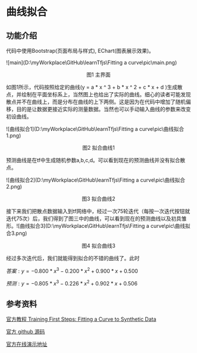 # 曲线拟合

## 功能介绍

代码中使用Bootstrap(页面布局与样式), EChart(图表展示效果)。


![main](D:\myWorkplace\GitHub\learnTfjs\Fitting a curve\pic\main.png)

<center>图1 主界面</center>

如图1所示，代码按照给定的曲线(y = a * x ^ 3 + b * x ^ 2 + c * x + d )生成散点，并绘制在平面坐标系上，当然图上也给出了实际的曲线。细心的读者可能发现散点并不在曲线上，而是分布在曲线的上下两侧。这是因为在代码中增加了随机偏移，目的是让数据更接近实际的测量数据。当然也可以手动输入曲线的参数来改变初设曲线。

![曲线拟合1](D:\myWorkplace\GitHub\learnTfjs\Fitting a curve\pic\曲线拟合1.png)

<center>图2 拟合曲线1</center>

预测曲线是在tf中生成随机参数a,b,c,d。可以看到现在的预测曲线并没有拟合散点。

![曲线拟合2](D:\myWorkplace\GitHub\learnTfjs\Fitting a curve\pic\曲线拟合2.png)

<center>图3 拟合曲线2</center>

接下来我们把散点数据输入到tf网络中，经过一次75轮迭代（每按一次迭代按钮就迭代75次）后，我们得到了图三中的曲线，可以看到现在的预测曲线以及初具雏形。![曲线拟合3](D:\myWorkplace\GitHub\learnTfjs\Fitting a curve\pic\曲线拟合3.png)



<center>图4 拟合曲线3</center>

经过多次迭代后，我们就能得到拟合的不错的曲线了。此时

$答案: y= -0.800 * x^3  -0.200 * x^2 + 0.900*x + 0.500$

$预测: y = -0.805*x^3  -0.226*x^2 + 0.902*x + 0.506$ 

## 参考资料

[官方教程 Training First Steps: Fitting a Curve to Synthetic Data](https://js.tensorflow.org/tutorials/fit-curve.html)

[官方 github 源码](https://github.com/tensorflow/tfjs-examples/tree/master/polynomial-regression-core)

[官方在线演示地址](https://storage.googleapis.com/tfjs-examples/polynomial-regression-core/dist/index.html)
